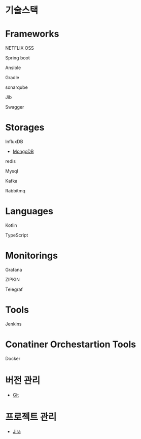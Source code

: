 # 기술스택

# Frameworks

NETFLIX OSS

Spring boot

Ansible

Gradle

sonarqube

Jib

Swagger

# Storages

InfluxDB

* [MongoDB](https://github.com/kso1204/TIL/blob/main/SkilStack/MongoDB.md)

redis

Mysql

Kafka

Rabbitmq

# Languages

Kotlin

TypeScript

# Monitorings

Grafana

ZIPKIN

Telegraf

# Tools

Jenkins

# Conatiner Orchestartion Tools

Docker

# 버전 관리

* [Git](https://github.com/kso1204/TIL/blob/main/SkilStack/Git.md)

# 프로젝트 관리

* [Jira](https://github.com/kso1204/TIL/blob/main/SkilStack/Jira.md)



